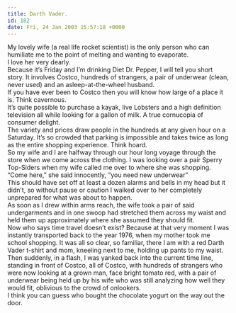 ```yaml
---
title: Darth Vader.
id: 182
date: Fri, 24 Jan 2003 15:57:18 +0000
---
```


My lovely wife (a real life rocket scientist) is the only person who can humiliate me to the point of melting and wanting to evaporate.  
 I love her very dearly.  
 Because it’s Friday and I’m drinking Diet Dr. Pepper, I will tell you short story. It involves Costco, hundreds of strangers, a pair of underwear (clean, never used) and an asleep-at-the-wheel husband.  
 If you have ever been to Costco then you will know how large of a place it is. Think cavernous.  
 It’s quite possible to purchase a kayak, live Lobsters and a high definition television all while looking for a gallon of milk. A true cornucopia of consumer delight.  
 The variety and prices draw people in the hundreds at any given hour on a Saturday. It’s so crowded that parking is impossible and takes twice as long as the entire shopping experience. Think hoard.  
 So my wife and I are halfway through our hour long voyage through the store when we come across the clothing. I was looking over a pair Sperry Top-Siders when my wife called me over to where she was shopping.  
 “Come here,” she said innocently, “you need new underwear”  
 This should have set off at least a dozen alarms and bells in my head but it didn’t, so without pause or caution I walked over to her completely unprepared for what was about to happen.  
 As soon as I drew within arms reach, the wife took a pair of said undergarments and in one swoop had stretched them across my waist and held them up approximately where she assumed they should fit.  
 Now who says time travel doesn’t exist? Because at that very moment I was instantly transported back to the year 1976, when my mother took me school shopping. It was all so clear, so familiar, there I am with a red Darth Vader t-shirt and mom, kneeling next to me, holding up pants to my waist.  
 Then suddenly, in a flash, I was yanked back into the current time line, standing in front of Costco, all of Costco, with hundreds of strangers who were now looking at a grown man, face bright tomato red, with a pair of underwear being held up by his wife who was still analyzing how well they would fit, oblivious to the crowd of onlookers.  
 I think you can guess who bought the chocolate yogurt on the way out the door.


